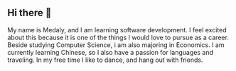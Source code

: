 ## Hi there 👋

<!--
**medalycardenas/medalycardenas** is a ✨ _special_ ✨ repository because its `README.md` (this file) appears on your GitHub profile.

Here are some ideas to get you started:

- 🔭 I’m currently working on ...
- 🌱 I’m currently learning ...
- 👯 I’m looking to collaborate on ...
- 🤔 I’m looking for help with ...
- 💬 Ask me about ...
- 📫 How to reach me: ...
- 😄 Pronouns: ...
- ⚡ Fun fact: ...
-->
My name is Medaly, and I am learning software development. I feel excited about this because it is one of the things I would love to pursue as a career. Beside studying Computer Science, i am also majoring in Economics. I am currently learning Chinese, so I also have a passion for languages and traveling. In my free time I like to dance, and hang out with friends. 

